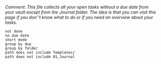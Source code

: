 *Comment: This file collects all your open tasks without a due date from your vault except from the Journal folder. The idea is that you can visit this page if you don''t know what to do or if you need an overview about your tasks.*

```tasks
not done
no due date
short mode
group by due
group by folder
path does not include Templates/
path does not include 01_Journal
```

